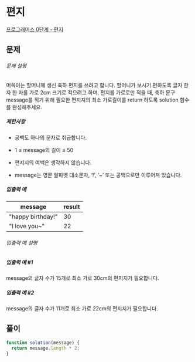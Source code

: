 # 편지

[프로그래머스 0단계 - 편지](https://school.programmers.co.kr/learn/courses/30/lessons/120898)

## 문제

###### 문제 설명

머쓱이는 할머니께 생신 축하 편지를 쓰려고 합니다. 할머니가 보시기 편하도록 글자 한 자 한 자를 가로 2cm 크기로 적으려고 하며, 편지를 가로로만 적을 때, 축하 문구 message를 적기 위해 필요한 편지지의 최소 가로길이를 return 하도록 solution 함수를 완성해주세요.

##### 제한사항

- 공백도 하나의 문자로 취급합니다.

- 1 ≤ message의 길이 ≤ 50

- 편지지의 여백은 생각하지 않습니다.

- message는 영문 알파벳 대소문자, ‘!’, ‘~’ 또는 공백으로만 이루어져 있습니다.

##### 입출력 예

| message           | result |
| ----------------- | ------ |
| "happy birthday!" | 30     |
| "I love you~"     | 22     |

###### 입출력 예 설명

##### 입출력 예 #1

message의 글자 수가 15개로 최소 가로 30cm의 편지지가 필요합니다.

##### 입출력 예 #2

message의 글자 수가 11개로 최소 가로 22cm의 편지지가 필요합니다.

## 풀이

```javascript
function solution(message) {
  return message.length * 2;
}
```
